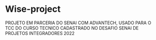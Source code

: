 # Wise-project
PROJETO EM PARCERIA DO SENAI COM ADVANTECH, USADO PARA O TCC DO CURSO TECNICO CADASTRADO NO DESAFIO SENAI DE PROJETOS INTEGRADORES 2022
